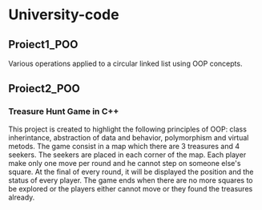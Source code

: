 # University-code

## Proiect1_POO
  Various operations applied to a circular linked list using OOP concepts.
## Proiect2_POO
  ### Treasure Hunt Game in C++
This project is created to highlight the following principles of OOP: class inherintance, abstraction of data and behavior, polymorphism
and virtual metods. The game consist in a map which there are 3
treasures and 4 seekers. The seekers are placed in each corner of
the map. Each player make only one move per round and he cannot step on someone else's square. At the final of every round, it will be displayed the position and the status of every player. The game
ends when there are no more squares to be explored or the players either cannot move or they found the treasures already.
